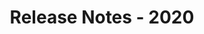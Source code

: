 ﻿---
title: Release Notes - 2020
description: "Release Notes - 2020 – learn about the latest updates and fixes."
type: docs
weight: 10
url: /jasperreports/release-notes-2020/
---
